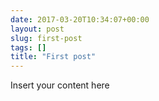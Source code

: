 ```yaml
---
date: 2017-03-20T10:34:07+00:00
layout: post
slug: first-post
tags: []
title: "First post"
---
```

Insert your content here